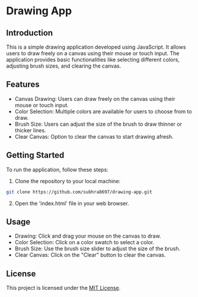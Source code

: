 # __Drawing App__
## __Introduction__
This is a simple drawing application developed using JavaScript. It allows users to draw freely on a canvas using their mouse or touch input. The application provides basic functionalities like selecting different colors, adjusting brush sizes, and clearing the canvas.

## __Features__
* Canvas Drawing: Users can draw freely on the canvas using their mouse or touch input.
* Color Selection: Multiple colors are available for users to choose from to draw.
* Brush Size: Users can adjust the size of the brush to draw thinner or thicker lines.
* Clear Canvas: Option to clear the canvas to start drawing afresh.

## __Getting Started__
To run the application, follow these steps:

1. Clone the repository to your local machine:


```bash
git clone https://github.com/subhra8697/drawing-app.git
```
2. Open the 'index.html' file in your web browser.

## __Usage__
* Drawing: Click and drag your mouse on the canvas to draw.
* Color Selection: Click on a color swatch to select a color.
* Brush Size: Use the brush size slider to adjust the size of the brush.
* Clear Canvas: Click on the "Clear" button to clear the canvas.

## __License__
This project is licensed under the [MIT License](./LICENSE).




